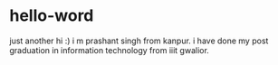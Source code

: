 # hello-word
just another 
hi :)
i m prashant singh from kanpur.
i have done my post graduation in information technology from iiit gwalior.

